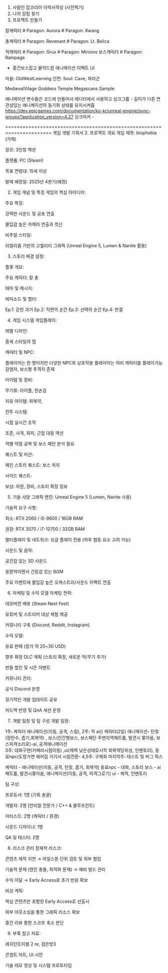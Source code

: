 1. 사람인 잡코리아 이력서작성 (사진찍기)
2. 나의 강점 찾기
3. 프로젝트 만들기 

칼캐릭터 # Paragon: Aurora # Paragon: Kwang

총캐릭터 # Paragon: Revenant # Paragon: Lt. Belica

적캐릭터  # Paragon: Grux # Paragon: Minions
보스캐릭터  # Paragon: Rampage
- 중간보스잡고 물약드랍 
애니메이션 
이펙트
UI 

마을: OldWestLearning
던전: Soul: Cave,  파라곤

MedievalVilage
Goddess Temple Megascans Sample



애니메이션 
변수들은 코드에 만들어서 에디터에서 사용하고
싱크그룹  - 길이가 다른 연관성있는 애니메이션의 동기화 상태를 유지시켜줌
https://dev.epicgames.com/documentation/ko-kr/unreal-engine/sync-groups?application_version=4.27
싱크마커 - 




======================================================================
게임 개발 기획서
2. 프로젝트 개요
게임 제목: biophobia (가제)

장르: 3인칭 액션 

플랫폼: PC (Steam) 

목표 연령대: 15세 이상

발매 예정일: 2025년 4분기(예정)


2. 게임 개념 및 특징
게임의 핵심 아이디어:


주요 특징:

강력한 사운드 및 공포 연출

몰입감 높은 카메라 연출과 컷신

비주얼 스타일:

리얼리즘 기반의 고퀄리티 그래픽 (Unreal Engine 5, Lumen & Nanite 활용)



3. 스토리
배경 설정:


플롯 개요:


주요 캐릭터:
칼
총


테마 및 메시지:


에피소드 및 챕터:

Ep.1: 갇힌 과거
Ep.2: 직면의 순간
Ep.3: 선택의 순간
Ep.4: 판결


4. 게임 시스템
게임플레이:



레벨 디자인:

중세 스타일의 맵



캐릭터 및 NPC:

플레이어는 한 명이지만 다양한 NPC와 상호작용
플레이어는 여러 캐릭터를 플레이가능
감염자, 보스형 추격자 존재


아이템 및 장비:

무기류: 라이플, 한손검

치유 아이템: 회복약,

전투 시스템:

 시점 실시간 조작

조준, 사격, 회피, 근접 대응 액션

적별 약점 공략 및 보스 패턴 분석 필요

퀘스트 및 미션:

메인 스토리 퀘스트: 보스 처치

사이드 퀘스트: 

보상: 자원, 장비, 스토리 확장 정보



5. 기술 사양
그래픽 엔진: Unreal Engine 5 (Lumen, Nanite 사용)

기술적 요구 사항:

최소: RTX 2060 / i5-9600 / 16GB RAM

권장: RTX 3070 / i7-12700 / 32GB RAM

멀티플레이 및 네트워크: 싱글 플레이 전용 (차후 협동 요소 고려 가능)

사운드 및 음악:

공간감 있는 3D 사운드

몽환적이면서 긴장감 있는 BGM

주요 이벤트에 몰입감 높은 오케스트라/사운드 이펙트 연출



6. 마케팅 및 수익 모델
마케팅 전략:

데모버전 배포 (Steam Next Fest)

유튜버 및 스트리머 대상 체험 제공

커뮤니티 구축 (Discord, Reddit, Instagram)

수익 모델:

유료 판매 (정가 약 20~30 USD)

향후 확장 DLC 계획 (스토리 확장, 새로운 적/무기 추가)

번들 할인 및 시즌 이벤트

커뮤니티 관리:

공식 Discord 운영

정기적인 개발 업데이트 공유

피드백 반영 및 QnA 세션 운영



7. 개발 일정 및 팀 구성
개발 일정:

1주: 케릭터 애니메이션(이동, 공격, 스킬),
2주: 적 ai()
케릭터(2일) 애니메이션- 탄창(장탄수, 줍기,회복약) , 보스(인간형보스, 보스패턴 주변지역패트롤, 발견시 쫒아옴, 보스피격소리로)-ai, 공격애니메이션  
3주: 대화구현(카메라시점이동) ,ui(체력 낮은상태로시작 회복약당위성, 인벤토리), 동료npc(도망가면 헤어짐 거기서 시점전환-
4,5주: 구체화
마지막주: 테스트 및 버그 픽스

케릭터 - 애니메이션(이동, 공격, 탄창, 줍기, 회복약)
동료npc - 대화, 스토리
보스 - ai패트롤, 발견시쫒아옴, 애니메이션(이동, 공격, 피격그로기) 
ui - 체력, 인벤토리

팀 구성:

프로듀서: 1명 (기획 총괄)

개발자: 2명 (언리얼 전문가 / C++ & 블루프린트)

아티스트: 2명 (캐릭터 / 환경)

사운드 디자이너: 1명

QA 및 테스터: 2명



8. 리스크 관리
잠재적 리스크:

콘텐츠 제작 지연 → 마일스톤 단위 검토 및 외부 협업

기술적 문제 (엔진 충돌, 최적화 문제) → 예비 빌드 관리

수익 미달 → Early Access로 초기 반응 확보

비상 계획:

핵심 콘텐츠만 포함한 Early Access로 선출시

외부 아웃소싱을 통한 그래픽 리소스 확보

중간 리뷰 통한 스코프 축소 판단



9. 부록
참고 자료:

레지던트이블 2 re, 검은방3

콘셉트 아트, UI 시안

기술 데모 영상 및 시스템 프로토타입